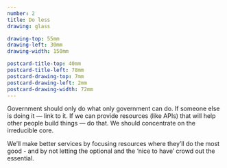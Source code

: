 ```yaml
---
number: 2
title: Do less
drawing: glass

drawing-top: 55mm
drawing-left: 30mm
drawing-width: 150mm

postcard-title-top: 40mm
postcard-title-left: 78mm
postcard-drawing-top: 7mm
postcard-drawing-left: 2mm
postcard-drawing-width: 72mm
---
```


Government should only do what only government can do. If someone else is doing it — link to it. If we can provide resources (like APIs) that will help other people build things — do that. We should concentrate on the irreducible core.

We’ll make better services by focusing resources where they’ll do the most good - and by not letting the optional and the ‘nice to have’ crowd out the essential.
